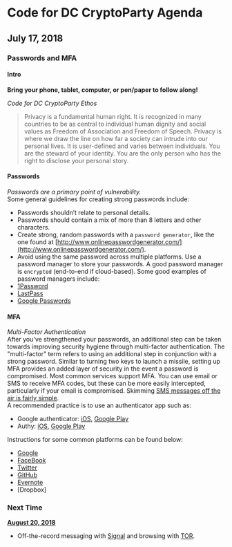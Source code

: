 # Code for DC CryptoParty Agenda
## July 17, 2018
### Passwords and MFA

#### Intro
**Bring your phone, tablet, computer, or pen/paper to follow along!**

_Code for DC CryptoParty Ethos_
> Privacy is a fundamental human right. It is recognized in many countries to be as central to individual human dignity and social values as Freedom of Association and Freedom of Speech. Privacy is where we draw the line on how far a society can intrude into our personal lives. It is user-defined and varies between individuals. You are the steward of your identity. You are the only person who has the right to disclose your personal story.

#### Passwords
_Passwords are a primary point of vulnerability._ <br />
Some general guidelines for creating strong passwords include:
- Passwords shouldn’t relate to personal details.
- Passwords should contain a mix of more than 8 letters and other characters.
- Create strong, random passwords with a `password generator`, like the one found at [http://www.onlinepasswordgenerator.com/](http://www.onlinepasswordgenerator.com/).
- Avoid using the same password across multiple platforms.
Use a password manager to store your passwords. A good password manager is `encrypted` (end-to-end if cloud-based). Some good examples of password managers include:
- [1Password](https://1password.com/)
- [LastPass](https://lastpass.com/)
- [Google Passwords](https://passwords.google.com)

#### MFA
_Multi-Factor Authentication_ <br />
After you've strengthened your passwords, an additional step can be taken towards improving security hygiene through multi-factor authentication. The "multi-factor" term refers to using an additional step in conjunction with a strong password. Similar to turning two keys to launch a missile, setting up MFA provides an added layer of security in the event a password is compromised. Most common services support MFA. You can use email or SMS to receive MFA codes, but these can be more easily intercepted, particularly if your email is compromised. Skimming [SMS messages off the air is fairly simple](http://www.slate.com/articles/technology/technology/2007/03/how_do_you_intercept_a_text_message.html). <br />
A recommended practice is to use an authenticator app such as:
- Google authenticator: [iOS](https://itunes.apple.com/us/app/google-authenticator/id388497605?mt=8), [Google Play](https://play.google.com/store/apps/details?id=com.google.android.apps.authenticator2&hl=en_US)
- Authy: [iOS](https://itunes.apple.com/us/app/authy/id494168017?mt=8), [Google Play](https://play.google.com/store/apps/details?id=com.authy.authy&hl=en_US)

Instructions for some common platforms can be found below:
- [Google](https://www.google.com/landing/2step/)
- [FaceBook](https://www.facebook.com/help/148233965247823)
- [Twitter](https://help.twitter.com/en/managing-your-account/two-factor-authentication)
- [GitHub](https://help.github.com/articles/securing-your-account-with-two-factor-authentication-2fa/)
- [Evernote](https://help.evernote.com/hc/en-us/articles/208314238-How-to-set-up-two-step-verification)
- [Dropbox]

### Next Time
**[August 20, 2018](https://github.com/csethna/cryptoparty_dc/blob/master/8_20_18.md)**
- Off-the-record messaging with [Signal](https://signal.org/) and browsing with [TOR](https://www.torproject.org/).
